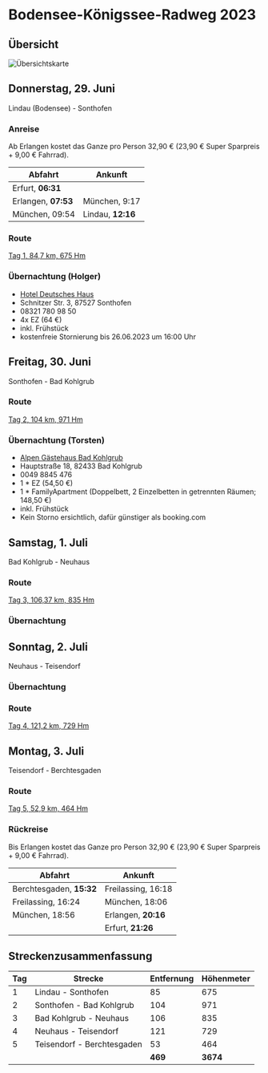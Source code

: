 # Bodensee-Königssee-Radweg 2023

## Übersicht

![Übersichtskarte](bodensee-koenigssee-2023-gesamt.avif)

## Donnerstag, 29. Juni

Lindau (Bodensee) - Sonthofen

### Anreise

Ab Erlangen kostet das Ganze pro Person 32,90 € (23,90 € Super Sparpreis + 9,00 € Fahrrad).

| Abfahrt             | Ankunft           |
| ------------------- | ----------------- |
| Erfurt, **06:31**   |                   |
| Erlangen, **07:53** | München, 9:17     |
| München, 09:54      | Lindau, **12:16** |

### Route

[Tag 1, 84,7 km, 675 Hm](http://brouter.de/brouter-web/#map=11/47.5323/10.2599/osm-mapnik-german_style&lonlats=9.681015,47.543631;9.90778,47.65395;9.970264,47.646077;9.985714,47.621904;10.201321,47.563843;10.274663,47.501576;10.278912,47.511406)

### Übernachtung (Holger)

- [Hotel Deutsches Haus](https://www.hotel-deutsches-haus-sonthofen.de/)
- Schnitzer Str. 3, 87527 Sonthofen
- 08321 780 98 50
- 4x EZ (64 €)
- inkl. Frühstück
- kostenfreie Stornierung bis 26.06.2023 um 16:00 Uhr

## Freitag, 30. Juni

Sonthofen - Bad Kohlgrub

### Route

[Tag 2, 104 km, 971 Hm](http://brouter.de/brouter-web/#map=11/47.5656/10.8140/osm-mapnik-german_style&lonlats=10.278955,47.511576;10.337791,47.614437;10.394783,47.637423;10.461345,47.627712;10.504239,47.623195;10.579791,47.609541;10.58713,47.605534;10.590928,47.608175;10.61334,47.610865;10.636396,47.61145;10.702014,47.57143;10.736732,47.556511;10.843592,47.642836;10.922341,47.694046;10.962242,47.696137;10.960665,47.687084;11.046506,47.668277;11.050358,47.666918)

### Übernachtung (Torsten)

- [Alpen Gästehaus Bad Kohlgrub](https://www.alpen-gaestehaus.de/)
- Hauptstraße 18, 82433 Bad Kohlgrub
- 0049 8845 476
- 1 * EZ (54,50 €)
- 1 * FamilyApartment (Doppelbett, 2 Einzelbetten in getrennten Räumen; 148,50 €)
- inkl. Frühstück
- Kein Storno ersichtlich, dafür günstiger als booking.com

## Samstag, 1. Juli

Bad Kohlgrub - Neuhaus

### Route

[Tag 3, 106,37 km, 835 Hm](http://brouter.de/brouter-web/#map=11/47.7775/12.0383/osm-mapnik-german_style&lonlats=11.050433,47.666905;11.176357,47.596993;11.356559,47.663133;11.383038,47.694168;11.412746,47.70787;11.45432,47.747406;11.560442,47.761069;11.566672,47.761743;11.561801,47.757719;11.577229,47.737988;11.653748,47.783237;11.687436,47.750838;11.714945,47.742296;11.747174,47.742236;11.803007,47.742725;11.879482,47.701648)  

### Übernachtung

## Sonntag, 2. Juli

Neuhaus - Teisendorf

### Übernachtung

### Route

[Tag 4, 121,2 km, 729 Hm](http://brouter.de/brouter-web/#map=11/47.7737/12.7778/osm-mapnik-german_style&lonlats=11.879514,47.701502;11.884418,47.69223;11.950035,47.752597;11.925659,47.786759;11.984582,47.79018;12.006072,47.781385;12.131567,47.779019;12.134507,47.779872;12.144828,47.775904;12.174257,47.797921;12.381656,47.830054;12.392321,47.83004;12.42661,47.812956;12.412963,47.792776;12.453754,47.778696;12.464912,47.778356;12.469794,47.778609;12.474031,47.779273;12.61488,47.813735;12.654705,47.87724;12.780018,47.864772;12.789116,47.853025;12.820895,47.849801)

## Montag, 3. Juli

Teisendorf - Berchtesgaden

### Route

[Tag 5, 52,9 km, 464 Hm](http://brouter.de/brouter-web/#map=11/47.7174/12.9604/osm-mapnik-german_style&lonlats=12.820895,47.849714;12.864475,47.791448;12.918205,47.76795;12.900782,47.746336;12.875547,47.718825;12.986612,47.589899;12.999723,47.626137)

### Rückreise

Bis Erlangen kostet das Ganze pro Person 32,90 € (23,90 € Super Sparpreis + 9,00 € Fahrrad).

| Abfahrt                  | Ankunft             |
| ------------------------ | ------------------- |
| Berchtesgaden, **15:32** | Freilassing, 16:18  |
| Freilassing, 16:24       | München, 18:06      |
| München, 18:56           | Erlangen, **20:16** |
|                          | Erfurt, **21:26**   |

## Streckenzusammenfassung

| Tag | Strecke                    | Entfernung | Höhenmeter |
| --- | -------------------------- | ---------- | ---------- |
| 1   | Lindau - Sonthofen         | 85         | 675        |
| 2   | Sonthofen - Bad Kohlgrub   | 104        | 971        |
| 3   | Bad Kohlgrub - Neuhaus     | 106        | 835        |
| 4   | Neuhaus - Teisendorf       | 121        | 729        |
| 5   | Teisendorf - Berchtesgaden | 53         | 464        |
|     |                            | **469**    | **3674**   |

